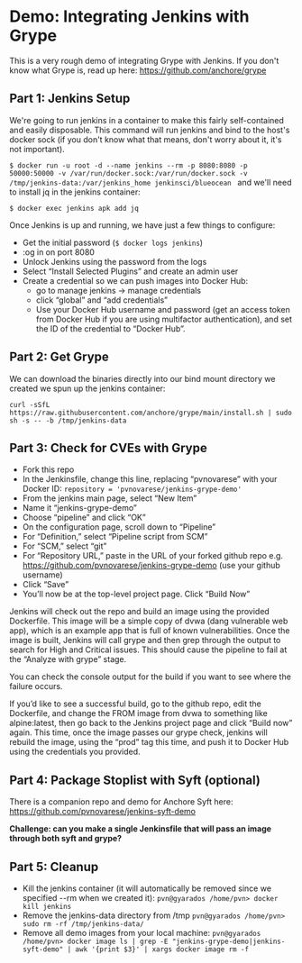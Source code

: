 # Demo: Integrating Jenkins with Grype

This is a very rough demo of integrating Grype with Jenkins.  If you don't know what Grype is, read up here: https://github.com/anchore/grype

## Part 1: Jenkins Setup

We're going to run jenkins in a container to make this fairly self-contained and easily disposable.  This command will run jenkins and bind to the host's docker sock (if you don't know what that means, don't worry about it, it's not important).

`$ docker run -u root -d --name jenkins --rm -p 8080:8080 -p 50000:50000 -v /var/run/docker.sock:/var/run/docker.sock -v /tmp/jenkins-data:/var/jenkins_home jenkinsci/blueocean
`
and we'll need to install jq in the jenkins container:

`$ docker exec jenkins apk add jq`

Once Jenkins is up and running, we have just a few things to configure:
- Get the initial password (`$ docker logs jenkins`)
- :og in on port 8080
- Unlock Jenkins using the password from the logs
- Select “Install Selected Plugins” and create an admin user
- Create a credential so we can push images into Docker Hub:
	- go to manage jenkins -> manage credentials
	- click “global” and “add credentials”
	- Use your Docker Hub username and password (get an access token from Docker Hub if you are using multifactor authentication), and set the ID of the credential to “Docker Hub”.

## Part 2: Get Grype
We can download the binaries directly into our bind mount directory we created we spun up the jenkins container:

`curl -sSfL https://raw.githubusercontent.com/anchore/grype/main/install.sh | sudo sh -s -- -b /tmp/jenkins-data`

## Part 3: Check for CVEs with Grype

- Fork this repo
- In the Jenkinsfile, change this line, replacing “pvnovarese” with your Docker ID:
	`repository = 'pvnovarese/jenkins-grype-demo'`
- From the jenkins main page, select “New Item” 
- Name it “jenkins-grype-demo”
- Choose “pipeline” and click “OK”
- On the configuration page, scroll down to “Pipeline”
- For “Definition,” select “Pipeline script from SCM”
- For “SCM,” select “git”
- For “Repository URL,” paste in the URL of your forked github repo
	e.g. https://github.com/pvnovarese/jenkins-grype-demo (use your github username)
- Click “Save”
- You’ll now be at the top-level project page.  Click “Build Now”

Jenkins will check out the repo and build an image using the provided Dockerfile.  This image will be a simple copy of dvwa (dang vulnerable web app), which is an example app that is full of known vulnerabilities.  Once the image is built, Jenkins will call grype and then grep through the output to search for High and Critical issues.  This should cause the pipeline to fail at the “Analyze with grype” stage.

You can check the console output for the build if you want to see where the failure occurs.

If you’d like to see a successful build, go to the github repo, edit the Dockerfile, and change the FROM image from dvwa to something like alpine:latest, then go back to the Jenkins project page and click “Build now” again. This time, once the image passes our grype check, jenkins will rebuild the image, using the “prod” tag this time, and push it to Docker Hub using the credentials you provided.

## Part 4: Package Stoplist with Syft (optional)
There is a companion repo and demo for Anchore Syft here: https://github.com/pvnovarese/jenkins-syft-demo

**Challenge: can you make a single Jenkinsfile that will pass an image through both syft and grype?**

## Part 5: Cleanup
- Kill the jenkins container (it will automatically be removed since we specified --rm when we created it):
	`pvn@gyarados /home/pvn> docker kill jenkins`
- Remove the jenkins-data directory from /tmp
	`pvn@gyarados /home/pvn> sudo rm -rf /tmp/jenkins-data/`
- Remove all demo images from your local machine:
	`pvn@gyarados /home/pvn> docker image ls | grep -E "jenkins-grype-demo|jenkins-syft-demo" | awk '{print $3}' | xargs docker image rm -f`

